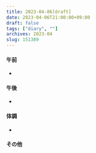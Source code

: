 ```yaml
---
title: 2023-04-06[draft]
date: 2023-04-06T21:00:00+09:00
draft: false
tags: ["diary", ""]
archives: 2023-04
slug: 151389
---
```

#### 午前
- 
#### 午後
- 
#### 体調
- 
#### その他